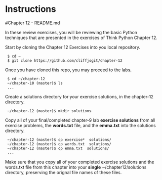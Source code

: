 # Instructions

#Chapter 12 - README.md

In these review exercises, you will be reviewing the basic Python techniques that are presented in the exercises of Think Python Chapter 12. 

Start by cloning the Chapter 12 Exercises into you local repository.
     
     $ cd ~
     $ git clone https://github.com/cliffjsgit/chapter-12
     

Once you have cloned this repo, you may proceed to the labs.
    
     $ cd ~/chapter-12
     ~/chapter-10 (master)$ ls
     ...

Create a solutions directory for your exercise solutions, in the chapter-12 directory.
      
     ~/chapter-12 (master)$ mkdir solutions
      
Copy all of your final/completed chapter-9 lab **exercise solutions** from all exercise 
problems, the **words.txt** file, and the **emma.txt** into the solutions directory.  
    
     ~/chapter-12 (master)$ cp exercise*  solutions/ 
     ~/chapter-12 (master)$ cp words.txt  solutions/
     ~/chapter-12 (master)$ cp emma.txt  solutions/
     ...
    
Make sure that you copy all of your completed exercise solutions and the words.txt file
from this chapter into your **single**  ~/chapter12/solutions directory, 
preserving the orignal file names of these files. 

